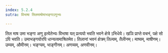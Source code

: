 ```yaml
---
index: 5.2.4
sutra: विभाषा तिलमाषोमाभङ्गाऽणुभ्यः

---
```

तिल माष उमा भङ्गा अणु इत्येतेभ्यः विभाषा यत् प्रत्ययो भवति भवने क्षेत्रे ऽभिधेये। खञि प्राप्ते वचनं, पक्षे सो ऽपि भवति। उमाभङ्गयोरपि धान्यत्वमाश्रितमेव। तिलानां भवनं क्षेत्रम् तिल्यम्, तैलीनम्। माष्यम्, माषीणम्। उम्यम्, औमीनम्। भङ्ग्यम्, भाङ्गीनम्। अणव्यम्, अणवीनम्।